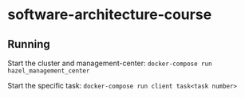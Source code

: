 # software-architecture-course

## Running
Start the cluster and management-center:
`docker-compose run hazel_management_center`

Start the specific task:
`docker-compose run client task<task number>`
